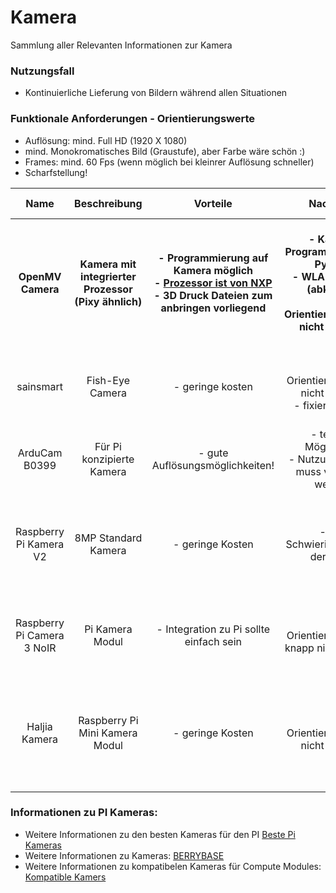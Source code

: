 # Kamera
Sammlung aller Relevanten Informationen zur Kamera

### Nutzungsfall
- Kontinuierliche Lieferung von Bildern während allen Situationen

### Funktionale Anforderungen - Orientierungswerte
- Auflösung: mind. Full HD (1920 X 1080)
- mind. Monokromatisches Bild (Graustufe), aber Farbe wäre schön :)
- Frames: mind. 60 Fps (wenn möglich bei kleinrer Auflösung schneller)
- Scharfstellung!





| Name | Beschreibung | Vorteile | Nachteile | Technische Details | Kosten | Link | 
| :--: | :----------: | :------: | :-------: | :----------------: | :----: | :--: |
| **OpenMV Camera** | **Kamera mit integrierter Prozessor (Pixy ähnlich)** | **- Programmierung auf Kamera möglich  <br> - [Prozessor ist von NXP](https://cdn.shopify.com/s/files/1/0803/9211/files/IMXRT1060IEC.pdf?v=1681075136)<br> - 3D Druck Dateien zum anbringen vorliegend** | **- Kamera Programmierung in Python <br> - WLAN Module (abklären) <br> - Orientierungswerte nicht erreicht** | **- [Kamera Datenblatt](https://pdf1.alldatasheet.com/datasheet-pdf/view/587044/OMNIVISION/OV5640.html) <br> Werte nicht erfüllt: <br> - 1080 pixel (30FPS) <br> - 720 pixel (60FPS) <br> - JPEG compression** | **120$** | **[OpenMV](https://openmv.io/products/openmv-cam-rt) <br> <br> [weitere Modelle](https://openmv.io/collections/cameras)** |
| sainsmart | Fish-Eye Camera | - geringe kosten | - Orientierungswerte nicht erreicht <br> - fixierter Fokus | Werte nicht erfüllt: <br> - 1080 pixel (30 FPS) <br> - Rasbian support | 21,99€ | [Amazon](https://www.amazon.de/SainSmart-Fish-Eye-Camera-Raspberry-Arduino/dp/B00N1YJKFS/ref=sr_1_1) |
| ArduCam B0399 | Für Pi konzipierte Kamera | - gute Auflösungsmöglichkeiten! | - teurere Möglichkeit <br> - Nutzung ohne Pi muss verifiziert werden | Werte erfüllt: <br> - 1080 Pixel (60 FPS) <br> - 720 (120 FPS) | 71,50€ | [botland](https://botland.de/kameras-fur-raspberry-pi/21686-64-mp-kamera-mit-autofokus-fur-raspberry-pi-arducam-b0399-5904422384524.html) |
| Raspberry Pi Kamera V2 | 8MP Standard Kamera  | - geringe Kosten | -ggf. Schwierigkeiten bei der Linse | Werte erfüllt: [Quelle](https://wonderfulengineering.com/10-best-cameras-for-raspberry-pi-2/) <br> - 1080 Pixel (60 FPS) <br> - 720 Pixel (180 FPS) <br> - fixed focus Linse | 15€ | [Amazon](https://www.amazon.de/Raspberry-Pi-V2-1-1080P-Kamera-Modul/dp/B01ER2SKFS/ref=sr_1_3) | 
| Raspberry Pi Camera 3 NoIR | Pi Kamera Modul | - Integration zu Pi sollte einfach sein | - Orientierungswerte knapp nicht erreicht | Werte knapp nicht erfüllt: <br> - 1080 Pixel (50 FPS) <br>- 720 Pixel (100 FPS) | 28,50€ | [Reichelt](https://www.reichelt.de/raspberry-pi-kamera-12mp-76-noir-v3-rasp-cam-3-n-p339259.html) |
| Haljia Kamera | Raspberry Pi Mini Kamera Modul | - geringe Kosten | - Orientierungswerte nicht erreicht | Werte nicht erfüllt: <br> - 1080 pixel (30 FPS) <br> - Unterstütztung von Rasbian (Rasperry Pi beorzugt) | 9,99€ | [Amazon](https://www.amazon.de/Megapixel-Sensor-ov5647-Mini-Kamera-Raspberry/dp/B01DM8NAI0/ref=sr_1_1) |

### Informationen zu PI Kameras:
- Weitere Informationen zu den besten Kameras für den PI [Beste Pi Kameras](https://wonderfulengineering.com/10-best-cameras-for-raspberry-pi-2/)
- Weitere Informationen zu Kameras: [BERRYBASE](https://www.berrybase.de/raspberry-pi/raspberry-pi-computer/kameras/) 
- Weitere Informationen zu kompatibelen Kameras für Compute Modules: [Kompatible Kamers](https://www.pi-shop.ch/blog/kamera-modul-komp)